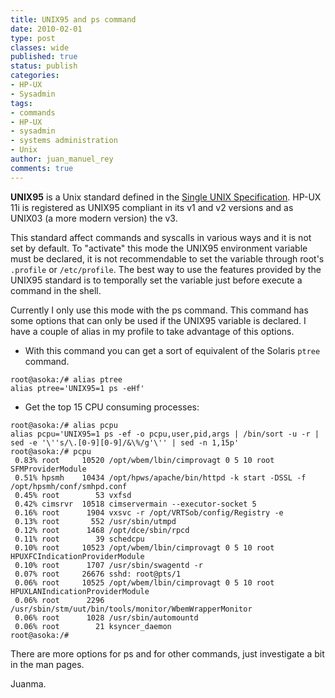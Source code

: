 ```yaml
---
title: UNIX95 and ps command
date: 2010-02-01
type: post
classes: wide
published: true
status: publish
categories:
- HP-UX
- Sysadmin
tags:
- commands
- HP-UX
- sysadmin
- systems administration
- Unix
author: juan_manuel_rey
comments: true
---
```


**UNIX95** is a Unix standard defined in the [Single UNIX Specification](http://www.unix.org/what_is_unix/single_unix_specification.html). HP-UX 11i is registered as UNIX95 compliant in its v1 and v2 versions and as UNIX03 (a more modern version) the v3.

This standard affect commands and syscalls in various ways and it is not set by default. To "activate" this mode the UNIX95 environment variable must be declared, it is not recommendable to set the variable through root's `.profile` or `/etc/profile`. The best way to use the features provided by the UNIX95 standard is to temporally set the variable just before execute a command in the shell.

Currently I only use this mode with the ps command. This command has some options that can only be used if the UNIX95 variable is declared. I have a couple of alias in my profile to take advantage of this options.

- With this command you can get a sort of equivalent of the Solaris `ptree` command.

```
root@asoka:/# alias ptree
alias ptree='UNIX95=1 ps -eHf'
```

- Get the top 15 CPU consuming processes:

```
root@asoka:/# alias pcpu
alias pcpu='UNIX95=1 ps -ef -o pcpu,user,pid,args | /bin/sort -u -r | sed -e '\''s/\.[0-9][0-9]/&\%/g'\'' | sed -n 1,15p'
root@asoka:/# pcpu
 0.83% root     10520 /opt/wbem/lbin/cimprovagt 0 5 10 root SFMProviderModule
 0.51% hpsmh    10434 /opt/hpws/apache/bin/httpd -k start -DSSL -f /opt/hpsmh/conf/smhpd.conf
 0.45% root        53 vxfsd
 0.42% cimsrvr  10518 cimservermain --executor-socket 5
 0.16% root      1904 vxsvc -r /opt/VRTSob/config/Registry -e
 0.13% root       552 /usr/sbin/utmpd
 0.12% root      1468 /opt/dce/sbin/rpcd
 0.11% root        39 schedcpu
 0.10% root     10523 /opt/wbem/lbin/cimprovagt 0 5 10 root HPUXFCIndicationProviderModule
 0.10% root      1707 /usr/sbin/swagentd -r
 0.07% root     26676 sshd: root@pts/1
 0.06% root     10525 /opt/wbem/lbin/cimprovagt 0 5 10 root HPUXLANIndicationProviderModule
 0.06% root      2296 /usr/sbin/stm/uut/bin/tools/monitor/WbemWrapperMonitor
 0.06% root      1028 /usr/sbin/automountd
 0.06% root        21 ksyncer_daemon
root@asoka:/#
```

There are more options for ps and for other commands, just investigate a bit in the man pages.

Juanma.
